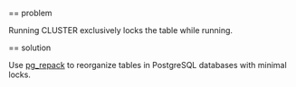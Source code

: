 
== problem 

Running CLUSTER exclusively locks the table while running.

== solution 

Use [pg_repack](https://github.com/reorg/pg_repack) to reorganize tables in PostgreSQL databases with minimal locks.
